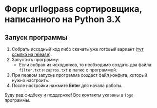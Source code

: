 # Форк urllogpass сортировщика, написанного на Python 3.X

## Запуск программы

1. Собрать исходный код либо скачать уже готовый вариант ([тут ссылка на release](https://github.com/molodost-vnutri/urllogpass_from_rust/releases/tag/V0.0.1)).
2. Запустить программу:
   - Если собран из исходников, то необходимо создать два файла: `filter.txt` и `zapros.txt` в папке с программой.
3. При первом запуске программа создаст файл конфига, который нужно настроить.
4. После настройки нажмите **Enter** для начала работы.

Буду рад фидбеку и поддержке! Все контакты указаны в `logo` программы.
